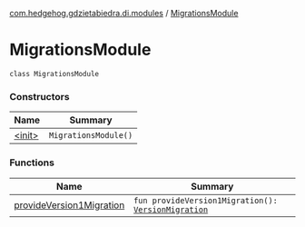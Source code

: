 [com.hedgehog.gdzietabiedra.di.modules](../index.md) / [MigrationsModule](./index.md)

# MigrationsModule

`class MigrationsModule`

### Constructors

| Name | Summary |
|---|---|
| [&lt;init&gt;](-init-.md) | `MigrationsModule()` |

### Functions

| Name | Summary |
|---|---|
| [provideVersion1Migration](provide-version1-migration.md) | `fun provideVersion1Migration(): `[`VersionMigration`](../../asvid.github.io.roomapp.data.migration/-version-migration/index.md) |
